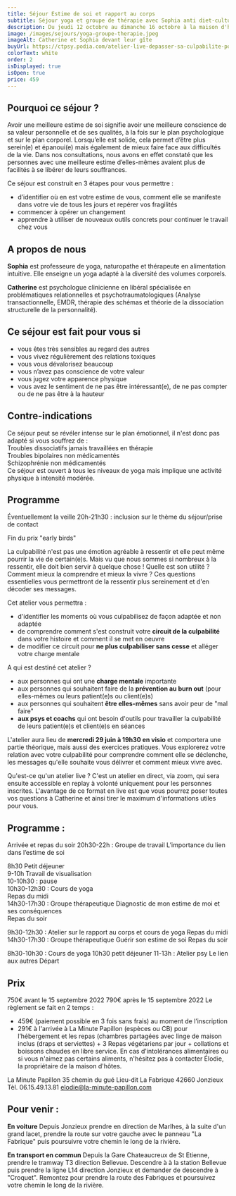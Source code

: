 ```yaml
---
title: Séjour Estime de soi et rapport au corps
subtitle: Séjour yoga et groupe de thérapie avec Sophia anti diet-culture et Catherine la Psy
description: Du jeudi 12 octobre au dimanche 16 octobre à la maison d'hôtes La Minute Papillon (proche de St Etienne)
image: /images/sejours/yoga-groupe-therapie.jpeg
imageAlt: Catherine et Sophia devant leur gîte
buyUrl: https://ctpsy.podia.com/atelier-live-depasser-sa-culpabilite-pour-se-liberer
colorText: white
order: 2
isDisplayed: true
isOpen: true
price: 459
---
```


## Pourquoi ce séjour ?

Avoir une meilleure estime de soi signifie avoir une meilleure conscience de sa valeur personnelle et de ses qualités, à la fois sur le plan psychologique et sur le plan corporel. Lorsqu’elle est solide, cela permet d’être plus serein(e) et épanoui(e) mais également de mieux faire face aux difficultés de la vie. Dans nos consultations, nous avons en effet constaté que les personnes avec une meilleure estime d’elles-mêmes avaient plus de facilités à se libérer de leurs souffrances.

Ce séjour est construit en 3 étapes pour vous permettre :

- d’identifier où en est votre estime de vous, comment elle se
  manifeste dans votre vie de tous les jours et repérer vos fragilités
- commencer à opérer un changement
- apprendre à utiliser de nouveaux outils concrets pour continuer le
  travail chez vous

## A propos de nous

**Sophia** est professeure de yoga, naturopathe et thérapeute en alimentation intuitive. Elle enseigne un yoga adapté à la diversité des volumes corporels.

**Catherine** est psychologue clinicienne en libéral spécialisée en problématiques relationnelles et
psychotraumatologiques (Analyse transactionnelle, EMDR, thérapie des schémas et théorie de la
dissociation structurelle de la personnalité).

## Ce séjour est fait pour vous si

- vous êtes très sensibles au regard des autres
- vous vivez régulièrement des relations toxiques
- vous vous dévalorisez beaucoup
- vous n’avez pas conscience de votre valeur
- vous jugez votre apparence physique
- vous avez le sentiment de ne pas être intéressant(e), de ne pas compter ou de ne pas être à la hauteur

## Contre-indications

Ce séjour peut se révéler intense sur le plan émotionnel, il n'est donc pas adapté si vous souffrez de :  
Troubles dissociatifs jamais travaillées en thérapie  
Troubles bipolaires non médicamentés  
Schizophrénie non médicamentés  
Ce séjour est ouvert à tous les niveaux de yoga mais implique une activité physique à intensité modérée.

## Programme

Éventuellement la veille 20h-21h30 : inclusion sur le thème du séjour/prise de contact

<Countdown :showbeforedays=5 deadline="2022-06-29 19:30:00">Fin du prix "early birds"</Countdown>

La culpabilité n'est pas une émotion agréable à ressentir et elle peut même pourrir la vie de certain(e)s.
Mais vu que nous sommes si nombreux à la ressentir, elle doit bien servir à quelque chose ! Quelle est son utilité ? Comment mieux la comprendre et mieux la vivre ? Ces questions essentielles vous permettront de la ressentir plus sereinement et d'en décoder ses messages.

<div class="uppercase text-primary font-bold">Cet atelier vous permettra :</div>

- d'identifier les moments où vous culpabilisez de façon adaptée et non adaptée
- de comprendre comment s'est construit votre **circuit de la culpabilité** dans votre histoire et comment il se met en oeuvre
- de modifier ce circuit pour **ne plus culpabiliser sans cesse** et alléger votre charge mentale

<div class="uppercase text-primary font-bold">A qui est destiné cet atelier ?</div>

- aux personnes qui ont une **charge mentale** importante
- aux personnes qui souhaitent faire de la **prévention au burn out** (pour elles-mêmes ou leurs patient(e)s ou client(e)s)
- aux personnes qui souhaitent **être elles-mêmes** sans avoir peur de "mal faire"
- **aux psys et coachs** qui ont besoin d'outils pour travailler la culpabilité de leurs patient(e)s et client(e)s en séances

L'atelier aura lieu de **mercredi 29 juin à 19h30 en visio** et comportera une partie théorique, mais aussi des exercices pratiques. Vous explorerez votre relation avec votre culpabilité pour comprendre comment elle se déclenche, les messages qu'elle souhaite vous délivrer et comment mieux vivre avec.

<gallery class="my-10" :images='["images/webinaires/culpabilite/explications.jpg","images/webinaires/culpabilite/ordinateur.jpg"]'></gallery>

Qu'est-ce qu'un atelier live ? C'est un atelier en direct, via zoom, qui sera ensuite accessible en replay à volonté uniquement pour les personnes inscrites. L'avantage de ce format en live est que vous pourrez poser toutes vos questions à Catherine et ainsi tirer le maximum d'informations utiles pour vous.

<pictos-atelier class="my-10" :displayupdate=false titleclock="2 heures d’Atelier en Live avec l’équipe de Catherine La Psy " subtitleclock="le 29 juin à 19h30" titlefolder="Une partie théorique, des exercices pratiques et des échanges autour de la culpabilité" subtitlefolder="" titleloop="Accès à la visio puis accès en replay en illimité" subtitleloop=""></pictos-atelier>

## Programme :

<expandable title="Jour 1 : Se découvrir">

Arrivée et repas du soir
20h30-22h : Groupe de travail L’importance du lien dans l’estime de soi

</expandable>

<expandable title="Jour 2 : Comprendre mon estime de moi">

8h30 Petit déjeuner  
9-10h Travail de visualisation  
10-10h30 : pause  
10h30-12h30 : Cours de yoga  
Repas du midi  
14h30-17h30 : Groupe thérapeutique Diagnostic de mon estime de moi et ses conséquences  
Repas du soir

</expandable>

<expandable title="Jour 3 : Panser mon estime de moi">

9h30-12h30 : Atelier sur le rapport au corps et cours de yoga Repas du midi  
14h30-17h30 : Groupe thérapeutique Guérir son estime de soi Repas du soir

</expandable>

<expandable title="Jour 4 : Ressources/outils">

8h30-10h30 : Cours de yoga
10h30 petit déjeuner
11-13h : Atelier psy Le lien aux autres Départ

</expandable>

## Prix

750€ avant le 15 septembre 2022 790€ après le 15 septembre 2022
Le règlement se fait en 2 temps :

- 459€ (paiement possible en 3 fois sans frais) au moment de l’inscription
- 291€ à l'arrivée à La Minute Papillon (espèces ou CB) pour l’hébergement et les repas (chambres partagées avec linge de maison inclus (draps et serviettes) + 3 Repas végétariens par jour + collations et boissons chaudes en libre service. En cas d'intolérances alimentaires ou si vous n'aimez pas certains aliments, n'hésitez pas à contacter Élodie, la propriétaire de la maison d'hôtes.

La Minute Papillon
35 chemin du gué
Lieu-dit La Fabrique
42660 Jonzieux
Tèl. 06.15.49.13.81 elodie@la-minute-papillon.com

## Pour venir :

**En voiture**
Depuis Jonzieux prendre en direction de Marlhes, à la suite d'un grand lacet, prendre la route sur votre gauche avec le panneau "La Fabrique" puis poursuivre votre chemin le long de la rivière.

**En transport en commun**
Depuis la Gare Chateaucreux de St Etienne, prendre le tramway T3 direction Bellevue. Descendre à à la station Bellevue puis prendre la ligne L14 direction Jonzieux et demander de descendre à "Croquet". Remontez pour prendre la route des Fabriques et poursuivez votre chemin le long de la rivière.
